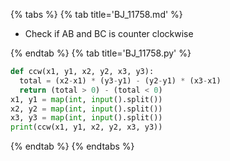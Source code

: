 {% tabs %}
{% tab title='BJ_11758.md' %}

* Check if AB and BC is counter clockwise

{% endtab %}
{% tab title='BJ_11758.py' %}

```py
def ccw(x1, y1, x2, y2, x3, y3):
  total = (x2-x1) * (y3-y1) - (y2-y1) * (x3-x1)
  return (total > 0) - (total < 0)
x1, y1 = map(int, input().split())
x2, y2 = map(int, input().split())
x3, y3 = map(int, input().split())
print(ccw(x1, y1, x2, y2, x3, y3))
```

{% endtab %}
{% endtabs %}